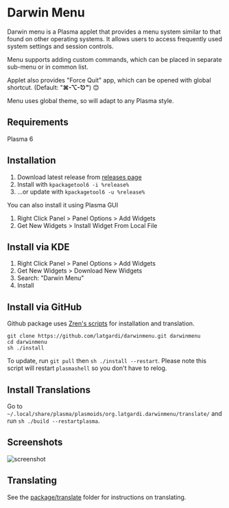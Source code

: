 # Darwin Menu
Darwin menu is a Plasma applet that provides a menu system similar to that found on other operating systems. It allows users to access frequently used system settings and session controls.

Menu supports adding custom commands, which can be placed in separate sub-menu or in common list.

Applet also provides "Force Quit" app, which can be opened with global shortcut. (Default: "**⌘-⌥-⎋"**) 😊

Menu uses global theme, so will adapt to any Plasma style.
## Requirements
Plasma 6

## Installation 
1. Download latest release from [releases page](https://github.com/Latgardi/darwinmenu/releases)
2. Install with ```kpackagetool6 -i %release%```
3. ...or update with ```kpackagetool6 -u %release%```
   
You can also install it using Plasma GUI

1. Right Click Panel > Panel Options > Add Widgets
2. Get New Widgets > Install Widget From Local File

## Install via KDE

1. Right Click Panel > Panel Options > Add Widgets
2. Get New Widgets > Download New Widgets
3. Search: "Darwin Menu"
4. Install

## Install via GitHub
Github package uses [Zren's scripts](https://github.com/Zren/plasma-applet-lib/tree/master) for installation and translation.

```
git clone https://github.com/latgardi/darwinmenu.git darwinmenu
cd darwinmenu
sh ./install
```

To update, run `git pull` then `sh ./install --restart`. Please note this script will restart `plasmashell` so you don't have to relog.

## Install Translations

Go to `~/.local/share/plasma/plasmoids/org.latgardi.darwinmenu/translate/` and run `sh ./build --restartplasma`.

## Screenshots

<img src="https://github.com/Latgardi/darwinmenu/assets/85876063/319b82c0-1a60-472c-8265-6a050a581cab" alt="screenshot">

## Translating

See the [package/translate](package/translate) folder for instructions on translating.

